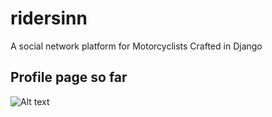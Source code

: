 # ridersinn
A social network platform for Motorcyclists Crafted in Django

## Profile page so far

![Alt text](/readme_images/profile.jpg?raw=true "Profile Page")
